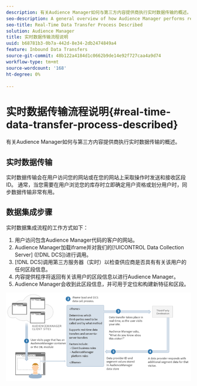 ```yaml
---
description: 有关Audience Manager如何与第三方内容提供商执行实时数据传输的概述。
seo-description: A general overview of how Audience Manager performs real-time data transfers with a third-party content provider.
seo-title: Real-Time Data Transfer Process Described
solution: Audience Manager
title: 实时数据传输流程说明
uuid: b68781b3-0b7a-442d-8e34-2db2474849a4
feature: Inbound Data Transfers
source-git-commit: 48b122a4184d1c0662b9de14e92f727caa4a9d74
workflow-type: tm+mt
source-wordcount: '168'
ht-degree: 0%

---
```



# 实时数据传输流程说明{#real-time-data-transfer-process-described}

有关Audience Manager如何与第三方内容提供商执行实时数据传输的概述。

<!-- real-time-data-transfer-explained.xml -->

## 实时数据传输

实时数据传输会在用户访问您的网站或在您的网站上采取操作时发送和接收区段ID。 通常，当您需要在用户浏览您的库存时立即确定用户资格或划分用户时，同步数据传输非常有用。

## 数据集成步骤

实时数据集成流程的工作方式如下：

1. 用户访问包含Audience Manager代码的客户的网站。
1. Audience Manager加载iframe并对我们的[!UICONTROL Data Collection Server] ([!DNL DCS])进行调用。
1. [!DNL DCS]调用第三方服务器（实时）以检查供应商是否具有有关该用户的任何区段信息。
1. 内容提供程序将返回有关该用户的区段信息以进行Audience Manager。
1. Audience Manager会收到此区段信息，并可用于定位和构建新特征和区段。

![](assets/rt_reduce70.png)